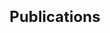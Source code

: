 ---
tags: []
categories: []
title: "<span style='font-size:1.5rem;'>Publications</span>"
cms_exclude: true

# View.
view: citation

# Optional header image (relative to `static/media/` folder).
banner:
  caption: ''
  image: ''
---